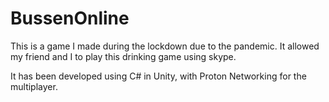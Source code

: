 # BussenOnline
 This is a game I made during the lockdown due to the pandemic. It allowed my friend and I to play this drinking game using skype.
   
 It has been developed using C# in Unity, with Proton Networking for the multiplayer. 
